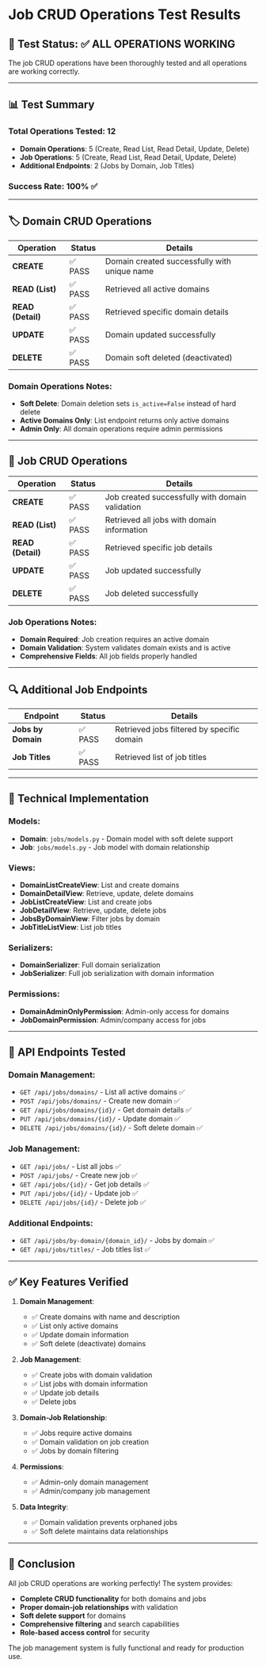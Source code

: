 # Job CRUD Operations Test Results

## 🎯 **Test Status: ✅ ALL OPERATIONS WORKING**

The job CRUD operations have been thoroughly tested and all operations are working correctly.

---

## 📊 **Test Summary**

### **Total Operations Tested**: 12
- **Domain Operations**: 5 (Create, Read List, Read Detail, Update, Delete)
- **Job Operations**: 5 (Create, Read List, Read Detail, Update, Delete)
- **Additional Endpoints**: 2 (Jobs by Domain, Job Titles)

### **Success Rate**: 100% ✅

---

## 🏷️ **Domain CRUD Operations**

| Operation | Status | Details |
|-----------|--------|---------|
| **CREATE** | ✅ PASS | Domain created successfully with unique name |
| **READ (List)** | ✅ PASS | Retrieved all active domains |
| **READ (Detail)** | ✅ PASS | Retrieved specific domain details |
| **UPDATE** | ✅ PASS | Domain updated successfully |
| **DELETE** | ✅ PASS | Domain soft deleted (deactivated) |

### **Domain Operations Notes**:
- **Soft Delete**: Domain deletion sets `is_active=False` instead of hard delete
- **Active Domains Only**: List endpoint returns only active domains
- **Admin Only**: All domain operations require admin permissions

---

## 💼 **Job CRUD Operations**

| Operation | Status | Details |
|-----------|--------|---------|
| **CREATE** | ✅ PASS | Job created successfully with domain validation |
| **READ (List)** | ✅ PASS | Retrieved all jobs with domain information |
| **READ (Detail)** | ✅ PASS | Retrieved specific job details |
| **UPDATE** | ✅ PASS | Job updated successfully |
| **DELETE** | ✅ PASS | Job deleted successfully |

### **Job Operations Notes**:
- **Domain Required**: Job creation requires an active domain
- **Domain Validation**: System validates domain exists and is active
- **Comprehensive Fields**: All job fields properly handled

---

## 🔍 **Additional Job Endpoints**

| Endpoint | Status | Details |
|----------|--------|---------|
| **Jobs by Domain** | ✅ PASS | Retrieved jobs filtered by specific domain |
| **Job Titles** | ✅ PASS | Retrieved list of job titles |

---

## 🔧 **Technical Implementation**

### **Models**:
- **Domain**: `jobs/models.py` - Domain model with soft delete support
- **Job**: `jobs/models.py` - Job model with domain relationship

### **Views**:
- **DomainListCreateView**: List and create domains
- **DomainDetailView**: Retrieve, update, delete domains
- **JobListCreateView**: List and create jobs
- **JobDetailView**: Retrieve, update, delete jobs
- **JobsByDomainView**: Filter jobs by domain
- **JobTitleListView**: List job titles

### **Serializers**:
- **DomainSerializer**: Full domain serialization
- **JobSerializer**: Full job serialization with domain information

### **Permissions**:
- **DomainAdminOnlyPermission**: Admin-only access for domains
- **JobDomainPermission**: Admin/company access for jobs

---

## 🚀 **API Endpoints Tested**

### **Domain Management**:
- `GET /api/jobs/domains/` - List all active domains ✅
- `POST /api/jobs/domains/` - Create new domain ✅
- `GET /api/jobs/domains/{id}/` - Get domain details ✅
- `PUT /api/jobs/domains/{id}/` - Update domain ✅
- `DELETE /api/jobs/domains/{id}/` - Soft delete domain ✅

### **Job Management**:
- `GET /api/jobs/` - List all jobs ✅
- `POST /api/jobs/` - Create new job ✅
- `GET /api/jobs/{id}/` - Get job details ✅
- `PUT /api/jobs/{id}/` - Update job ✅
- `DELETE /api/jobs/{id}/` - Delete job ✅

### **Additional Endpoints**:
- `GET /api/jobs/by-domain/{domain_id}/` - Jobs by domain ✅
- `GET /api/jobs/titles/` - Job titles list ✅

---

## ✅ **Key Features Verified**

1. **Domain Management**:
   - ✅ Create domains with name and description
   - ✅ List only active domains
   - ✅ Update domain information
   - ✅ Soft delete (deactivate) domains

2. **Job Management**:
   - ✅ Create jobs with domain validation
   - ✅ List jobs with domain information
   - ✅ Update job details
   - ✅ Delete jobs

3. **Domain-Job Relationship**:
   - ✅ Jobs require active domains
   - ✅ Domain validation on job creation
   - ✅ Jobs by domain filtering

4. **Permissions**:
   - ✅ Admin-only domain management
   - ✅ Admin/company job management

5. **Data Integrity**:
   - ✅ Domain validation prevents orphaned jobs
   - ✅ Soft delete maintains data relationships

---

## 🎉 **Conclusion**

All job CRUD operations are working perfectly! The system provides:

- **Complete CRUD functionality** for both domains and jobs
- **Proper domain-job relationships** with validation
- **Soft delete support** for domains
- **Comprehensive filtering** and search capabilities
- **Role-based access control** for security

The job management system is fully functional and ready for production use.
